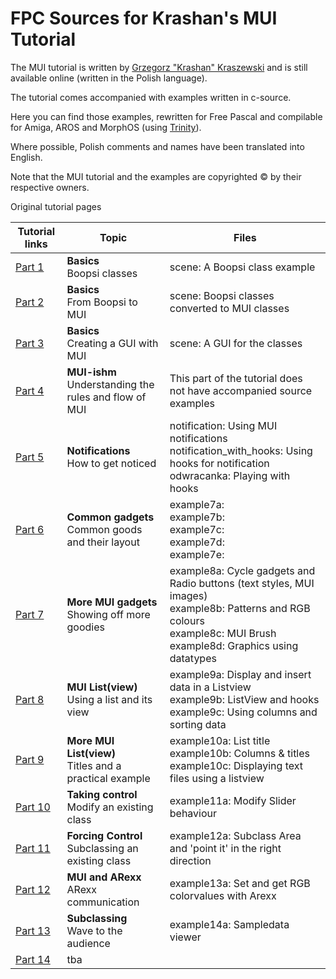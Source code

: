 
FPC Sources for Krashan's MUI Tutorial
======================================

The MUI tutorial is written by [Grzegorz "Krashan" Kraszewski](http://github.com/grzegorz-kraszewski) and is still 
available online (written in the Polish language).

The tutorial comes accompanied with examples written in c-source.

Here you can find those examples, rewritten for Free Pascal and compilable
for Amiga, AROS and MorphOS (using [Trinity](https://github.com/magorium/fpc-triforce/tree/master/Base/Trinity)).

Where possible, Polish comments and names have been translated into English.

Note that the MUI tutorial and the examples are copyrighted :copyright: by their respective 
owners.

 Original tutorial pages                                                     

| Tutorial links                                               | Topic        | Files         |
| ------------------------------------------------------------ | ------------ | ------------- |
| [Part 1](http://www.ppa.pl/programy/kurs-mui-czesc-1.html)   | **Basics**<br>Boopsi classes | scene: A Boopsi class example |
| [Part 2](http://www.ppa.pl/programy/kurs-mui-czesc-2.html)   | **Basics**<br>From Boopsi to MUI | scene: Boopsi classes converted to MUI classes |
| [Part 3](http://www.ppa.pl/programy/kurs-mui-czesc-3.html)   | **Basics**<br>Creating a GUI with MUI | scene: A GUI for the classes |
| [Part 4](http://www.ppa.pl/programy/kurs-mui-czesc-4.html)   | **MUI-ishm**<br>Understanding the rules and flow of MUI| This part of the tutorial does not have accompanied source examples |
| [Part 5](http://www.ppa.pl/programy/kurs-mui-czesc-5.html)   | **Notifications**<br>How to get noticed | notification: Using MUI notifications<br>notification_with_hooks: Using hooks for notification<br>odwracanka: Playing with hooks |
| [Part 6](http://www.ppa.pl/programy/kurs-mui-czesc-6.html)   | **Common gadgets**<br>Common goods and their layout | example7a: <br>example7b: <br>example7c: <br>example7d: <br>example7e: |
| [Part 7](http://www.ppa.pl/programy/kurs-mui-czesc-7.html)   | **More MUI gadgets**<br>Showing off more goodies | example8a: Cycle gadgets and Radio buttons (text styles, MUI images)<br>example8b: Patterns and RGB colours<br>example8c: MUI Brush<br>example8d: Graphics using datatypes |
| [Part 8](http://www.ppa.pl/programy/kurs-mui-czesc-8.html)   | **MUI List(view)**<br>Using a list and its view | example9a: Display and insert data in a Listview<br>example9b: ListView and hooks<br>example9c: Using columns and sorting data |
| [Part 9](http://www.ppa.pl/programy/kurs-mui-czesc-9.html)   | **More MUI List(view)**<br>Titles and a practical example | example10a: List title<br>example10b: Columns & titles<br>example10c: Displaying text files using a listview |
| [Part 10](http://www.ppa.pl/programy/kurs-mui-czesc-10.html) | **Taking control**<br>Modify an existing class | example11a: Modify Slider behaviour |
| [Part 11](http://www.ppa.pl/programy/kurs-mui-czesc-11.html) | **Forcing Control**<br>Subclassing an existing class | example12a: Subclass Area and 'point it' in the right direction |
| [Part 12](http://www.ppa.pl/programy/kurs-mui-czesc-12.html) | **MUI and ARexx**<br>ARexx communication | example13a: Set and get RGB colorvalues with Arexx |
| [Part 13](http://www.ppa.pl/programy/kurs-mui-czesc-13.html) | **Subclassing**<br>Wave to the audience | example14a: Sampledata viewer |
| [Part 14](http://www.ppa.pl/programy/kurs-mui-czesc-14.html) | tba          |               |


